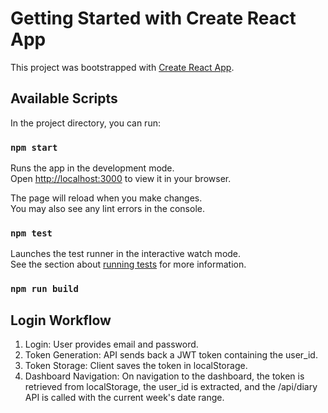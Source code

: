 # Getting Started with Create React App

This project was bootstrapped with [Create React App](https://github.com/facebook/create-react-app).

## Available Scripts

In the project directory, you can run:

### `npm start`

Runs the app in the development mode.\
Open [http://localhost:3000](http://localhost:3000) to view it in your browser.

The page will reload when you make changes.\
You may also see any lint errors in the console.

### `npm test`

Launches the test runner in the interactive watch mode.\
See the section about [running tests](https://facebook.github.io/create-react-app/docs/running-tests) for more information.

### `npm run build`

## Login Workflow
1. Login: User provides email and password.
2. Token Generation: API sends back a JWT token containing the user_id.
3. Token Storage: Client saves the token in localStorage.
4. Dashboard Navigation: On navigation to the dashboard, the token is retrieved from localStorage, the user_id is extracted, and the /api/diary API is called with the current week's date range.